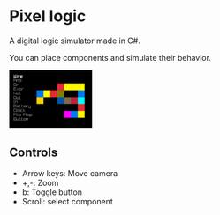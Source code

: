 # Pixel logic
A digital logic simulator made in C#.

You can place components and simulate their behavior.

<img src="https://github.com/Matts-vdp/pixel-logic/blob/main/preview/preview.png" width="150">

## Controls
- Arrow keys: Move camera
- +,-: Zoom
- b: Toggle button
- Scroll: select component 